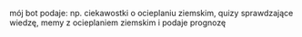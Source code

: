 mój bot podaje: np. ciekawostki o ocieplaniu ziemskim, quizy sprawdzające wiedzę, memy z ocieplaniem ziemskim i podaje prognozę
